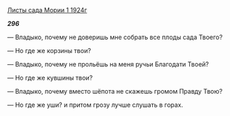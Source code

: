 [Листы сада Мории 1 1924г](https://127.0.0.1:4002/agni/1924)

___296___

— Владыко, почему не доверишь мне собрать все плоды сада Твоего?   

— Но где же корзины твои?   

— Владыко, почему не прольёшь на меня ручьи Благодати Твоей?   

— Но где же кувшины твои?   

— Владыко, почему вместо шёпота не скажешь громом Правду Твою?   

— Но где же уши? и притом грозу лучше слушать в горах.   

